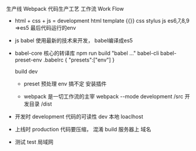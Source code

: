 生产线 Webpack 代码生产工艺 工作流 Work Flow 

- html + css + js = development
    html template {{}}
    css stylus
    js es6,7,8,9 =>es5
最后代码运行的env

- js
  babel
  使用最新的技术来开发， babel编译成es5

- babel-core 核心的转译库
  npm run build "babel ..."
  babel-cli
  babel-preset-env .babelrc
  {
      "presets":["env"]
  }

  build
  dev

  - preset 预处理
  env 搞不定 安装插件

  - webpack 是一切工作流的主宰
    webpack --mode development
    /src 开发目录
    /dist 

- 开发时 development 代码的可读性 dev 本地 loaclhost
- 上线时 production 代码要压缩， 混淆 build 服务器上 域名
- 测试 test 局域网

